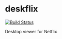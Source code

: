 # deskflix
[![Build Status](https://travis-ci.org/jakereps/deskflix.svg?branch=master)](https://travis-ci.org/jakereps/deskflix)  

Desktop viewer for Netflix

